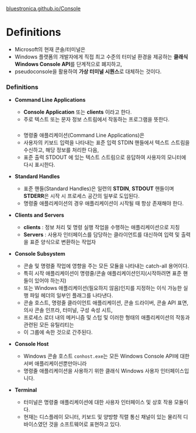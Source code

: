 [bluestronica.github.io/Console](https://bluestronica.github.io/Console)

# Definitions
- Microsoft의 현재 콘솔/터미널은 
- Windows 플랫폼의 개발자에게 직접 최고 수준의 터미널 환경을 제공하는 **클래식 Windows Console API**를 단계적으로 폐지하고, 
- pseudoconsole을 활용하여 **가상 터미널 시퀀스**로 대체하는 것이다.

### Definitions
- **Command Line Applications**
    - **Console Application** 또는 **clients** 이라고 한다.
    - 주로 텍스트 또는 문자 정보 스트림에서 작동하는 프로그램을 뜻한다.
    ###
    - 명령줄 애플리케이션(Command Line Applications)은 
    - 사용자의 키보드 입력을 나타내는 표준 입력 STDIN 핸들에서 텍스트 스트림을 수신하고, 해당 정보를 처리한 다음,
    - 표준 출력 STDOUT 에 있는 텍스트 스트림으로 응답하여 사용자의 모니터에 다시 표시한다.

- **Standard Handles**
    - 표준 핸들(Standard Handles)은 일련의 **STDIN**, **STDOUT** 핸들이며 **STDERR**은 시작 시 프로세스 공간의 일부로 도입된다.
    - 명령줄 애플리케이션의 경우 애플리케이션이 시작될 때 항상 존재해야 한다.

- **Clients and Servers**
    - **clients** : 정보 처리 및 명령 실행 작업을 수행하는 애플리케이션으로 지칭
    - **Servers** : 사용자 인터페이스를 담당하는 클라이언트를 대신하여 입력 및 출력을 표준 양식으로 변환하는 작업자

- **Console Subsystem**
    - 콘솔 및 명령줄 작업에 영향을 주는 모든 모듈을 나타내는 catch-all 용어이다. 
    - 특히 시작 애플리케이션이 명령줄/콘솔 애플리케이션인지(시작하려면 표준 핸들이 있어야 하는지) 
    - 또는 Windows 애플리케이션(필요하지 않음)인지를 지정하는 이식 가능한 실행 파일 헤더의 일부인 플래그를 나타낸다.
    - 콘솔 호스트, 명령줄 클라이언트 애플리케이션, 콘솔 드라이버, 콘솔 API 표면, 의사 콘솔 인프라, 터미널, 구성 속성 시트, 
    - 프로세스 로더 내의 메커니즘 및 스텁 및 이러한 형태의 애플리케이션의 작동과 관련된 모든 유틸리티는 
    - 이 그룹에 속한 것으로 간주된다.

- **Console Host**
    - Windows 콘솔 호스트 `conhost.exe`는 모든 Windows Console API에 대한 서버 애플리케이션뿐만아니라 
    - 명령줄 애플리케이션을 사용하기 위한 클래식 Windows 사용자 인터페이스입니다.

- **Terminal**
    - 터미널은 명령줄 애플리케이션에 대한 사용자 인터페이스 및 상호 작용 모듈이다. 
    - 현재는 디스플레이 모니터, 키보드 및 양방향 직렬 통신 채널이 있는 물리적 디바이스였던 것을 소프트웨어로 표현하고 있다.
